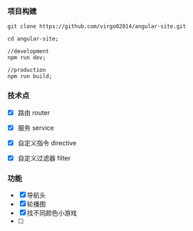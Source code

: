 ### 项目构建

```
git clone https://github.com/virgo02014/angular-site.git

cd angular-site;

//development
npm run dev; 

//production
npm run build; 
```


### 技术点

- [x] 路由 router
- [x] 服务 service
- [x] 自定义指令 directive
- [x] 自定义过滤器 filter


### 功能

- [x] 导航头
- [x] 轮播图
- [x] 找不同颜色小游戏
- [ ] 
